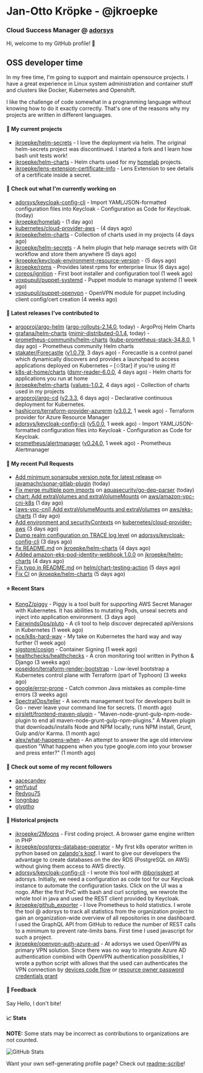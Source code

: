 # Jan-Otto Kröpke - @jkroepke
### Cloud Success Manager @ [adorsys](https://github.com/adorsys)

Hi, welcome to my GitHub profile! 👋

## OSS developer time
In my free time, I'm going to support and maintain opensource projects. I have a great experience in Linux system administration and container stuff and clusters like Docker, Kubernetes and Openshift.

I like the challenge of code somewhat in a programming language without knowing how to do it exactly correctly. That's one of the reasons why my projects are written in different languages.

#### 🌱 My current projects
- [jkroepke/helm-secrets](https://github.com/jkroepke/helm-secrets) - I love the deployment via helm. The original helm-secrets project was discontinued. I started a fork and I learn how bash unit tests work!
- [jkroepke/helm-charts](https://github.com/jkroepke/helm-charts) - Helm charts used for my [homelab](https://github.com/jkroepke/homelab) projects.
- [jkroepke/lens-extension-certificate-info](https://github.com/jkroepke/lens-extension-certificate-info) - Lens Extension to see details of a certificate inside a secret.

#### 👷 Check out what I'm currently working on

- [adorsys/keycloak-config-cli](https://github.com/adorsys/keycloak-config-cli) - Import YAML/JSON-formatted configuration files into Keycloak - Configuration as Code for Keycloak. (today)
- [jkroepke/homelab](https://github.com/jkroepke/homelab) -  (1 day ago)
- [kubernetes/cloud-provider-aws](https://github.com/kubernetes/cloud-provider-aws) -  (4 days ago)
- [jkroepke/helm-charts](https://github.com/jkroepke/helm-charts) - Collection of charts used in my projects (4 days ago)
- [jkroepke/helm-secrets](https://github.com/jkroepke/helm-secrets) - A helm plugin that help manage secrets with Git workflow and store them anywhere (5 days ago)
- [jkroepke/keycloak-environment-resource-version](https://github.com/jkroepke/keycloak-environment-resource-version) -  (5 days ago)
- [jkroepke/rpms](https://github.com/jkroepke/rpms) - Provides latest rpms for enterprise linux (6 days ago)
- [coreos/ignition](https://github.com/coreos/ignition) - First boot installer and configuration tool (1 week ago)
- [voxpupuli/puppet-systemd](https://github.com/voxpupuli/puppet-systemd) - Puppet module to manage systemd (1 week ago)
- [voxpupuli/puppet-openvpn](https://github.com/voxpupuli/puppet-openvpn) - OpenVPN module for puppet including client config/cert creation (4 weeks ago)

#### 🔭 Latest releases I've contributed to

- [argoproj/argo-helm](https://github.com/argoproj/argo-helm) ([argo-rollouts-2.14.0](https://github.com/argoproj/argo-helm/releases/tag/argo-rollouts-2.14.0), today) - ArgoProj Helm Charts
- [grafana/helm-charts](https://github.com/grafana/helm-charts) ([mimir-distributed-0.1.4](https://github.com/grafana/helm-charts/releases/tag/mimir-distributed-0.1.4), today) - 
- [prometheus-community/helm-charts](https://github.com/prometheus-community/helm-charts) ([kube-prometheus-stack-34.8.0](https://github.com/prometheus-community/helm-charts/releases/tag/kube-prometheus-stack-34.8.0), 1 day ago) - Prometheus community Helm charts
- [stakater/Forecastle](https://github.com/stakater/Forecastle) ([v1.0.79](https://github.com/stakater/Forecastle/releases/tag/v1.0.79), 3 days ago) - Forecastle is a control panel which dynamically discovers and provides a launchpad to access applications deployed on Kubernetes  – [✩Star] if you&#39;re using it!
- [k8s-at-home/charts](https://github.com/k8s-at-home/charts) ([dsmr-reader-6.0.0](https://github.com/k8s-at-home/charts/releases/tag/dsmr-reader-6.0.0), 4 days ago) - Helm charts for applications you run at home
- [jkroepke/helm-charts](https://github.com/jkroepke/helm-charts) ([values-1.0.2](https://github.com/jkroepke/helm-charts/releases/tag/values-1.0.2), 4 days ago) - Collection of charts used in my projects
- [argoproj/argo-cd](https://github.com/argoproj/argo-cd) ([v2.3.3](https://github.com/argoproj/argo-cd/releases/tag/v2.3.3), 6 days ago) - Declarative continuous deployment for Kubernetes.
- [hashicorp/terraform-provider-azurerm](https://github.com/hashicorp/terraform-provider-azurerm) ([v3.0.2](https://github.com/hashicorp/terraform-provider-azurerm/releases/tag/v3.0.2), 1 week ago) - Terraform provider for Azure Resource Manager
- [adorsys/keycloak-config-cli](https://github.com/adorsys/keycloak-config-cli) ([v5.0.0](https://github.com/adorsys/keycloak-config-cli/releases/tag/v5.0.0), 1 week ago) - Import YAML/JSON-formatted configuration files into Keycloak - Configuration as Code for Keycloak.
- [prometheus/alertmanager](https://github.com/prometheus/alertmanager) ([v0.24.0](https://github.com/prometheus/alertmanager/releases/tag/v0.24.0), 1 week ago) - Prometheus Alertmanager

#### 🔨 My recent Pull Requests

- [Add minimum sonarqube version note for latest release](https://github.com/javamachr/sonar-gitlab-plugin/pull/25) on [javamachr/sonar-gitlab-plugin](https://github.com/javamachr/sonar-gitlab-plugin) (today)
- [Fix merge multiple pom imports](https://github.com/aquasecurity/go-dep-parser/pull/91) on [aquasecurity/go-dep-parser](https://github.com/aquasecurity/go-dep-parser) (today)
- [chart: Add extraVolumes and extraVolumeMounts](https://github.com/aws/amazon-vpc-cni-k8s/pull/1949) on [aws/amazon-vpc-cni-k8s](https://github.com/aws/amazon-vpc-cni-k8s) (1 day ago)
- [[aws-vpc-cni] Add extraVolumeMounts and extraVolumes](https://github.com/aws/eks-charts/pull/721) on [aws/eks-charts](https://github.com/aws/eks-charts) (1 day ago)
- [Add environment and securityContexts](https://github.com/kubernetes/cloud-provider-aws/pull/328) on [kubernetes/cloud-provider-aws](https://github.com/kubernetes/cloud-provider-aws) (3 days ago)
- [Dump realm configuration on TRACE log level](https://github.com/adorsys/keycloak-config-cli/pull/692) on [adorsys/keycloak-config-cli](https://github.com/adorsys/keycloak-config-cli) (3 days ago)
- [fix README.md](https://github.com/jkroepke/helm-charts/pull/10) on [jkroepke/helm-charts](https://github.com/jkroepke/helm-charts) (4 days ago)
- [Added amazon-eks-pod-identity-webhook 1.0.0](https://github.com/jkroepke/helm-charts/pull/9) on [jkroepke/helm-charts](https://github.com/jkroepke/helm-charts) (4 days ago)
- [Fix typo in README.md](https://github.com/helm/chart-testing-action/pull/84) on [helm/chart-testing-action](https://github.com/helm/chart-testing-action) (5 days ago)
- [Fix CI](https://github.com/jkroepke/helm-charts/pull/8) on [jkroepke/helm-charts](https://github.com/jkroepke/helm-charts) (5 days ago)

#### ⭐ Recent Stars

- [KongZ/piggy](https://github.com/KongZ/piggy) - Piggy is a tool built for supporting AWS Secret Manager with Kubernetes. It has abilities to mutating Pods, unseal secrets and inject into application environment. (3 days ago)
- [FairwindsOps/pluto](https://github.com/FairwindsOps/pluto) - A cli tool to help discover deprecated apiVersions in Kubernetes (1 week ago)
- [nce/k8s-hard-way](https://github.com/nce/k8s-hard-way) - My take on Kubernetes the hard way and way further (1 week ago)
- [sigstore/cosign](https://github.com/sigstore/cosign) - Container Signing (1 week ago)
- [healthchecks/healthchecks](https://github.com/healthchecks/healthchecks) - A cron monitoring tool written in Python &amp; Django (3 weeks ago)
- [poseidon/terraform-render-bootstrap](https://github.com/poseidon/terraform-render-bootstrap) - Low-level bootstrap a Kubernetes control plane with Terraform (part of Typhoon) (3 weeks ago)
- [google/error-prone](https://github.com/google/error-prone) - Catch common Java mistakes as compile-time errors (3 weeks ago)
- [SpectralOps/teller](https://github.com/SpectralOps/teller) - A secrets management tool for developers built in Go - never leave your command line for secrets. (1 month ago)
- [eirslett/frontend-maven-plugin](https://github.com/eirslett/frontend-maven-plugin) - &#34;Maven-node-grunt-gulp-npm-node-plugin to end all maven-node-grunt-gulp-npm-plugins.&#34; A Maven plugin that downloads/installs Node and NPM locally, runs NPM install, Grunt, Gulp and/or Karma. (1 month ago)
- [alex/what-happens-when](https://github.com/alex/what-happens-when) - An attempt to answer the age old interview question &#34;What happens when you type google.com into your browser and press enter?&#34; (1 month ago)

#### 👯 Check out some of my recent followers

- [aacecandev](https://github.com/aacecandev)
- [gmYusuf](https://github.com/gmYusuf)
- [Redyou75](https://github.com/Redyou75)
- [longnbao](https://github.com/longnbao)
- [glyptho](https://github.com/glyptho)

#### 📜 Historical projects
- [jkroepke/2Moons](https://github.com/jkroepke/2Moons) - First coding project. A browser game engine written in PHP
- [jkroepke/postgres-database-operator](https://github.com/jkroepke/postgres-database-operator) - My first k8s operator written in python based on [zalando's kopf](https://github.com/zalando-incubator/kopf). I want to give our developers the advantage to create databases on the dev RDS (PostgreSQL on AWS) without giving them access to AWS directly.
- [adorsys/keycloak-config-cli](https://github.com/adorsys/keycloak-config-cli) - I wrote this tool with [@borisskert](https://github.com/borisskert) at adorsys. Initially, we need a configuration as code tool for our Keycloak instance to automate the configuration tasks. Click on the UI was a nogo. After the first PoC with bash and curl scripting, we rewrote the whole tool in java and used the REST client provided by Keycloak.
- [jkroepke/github_exporter](https://github.com/jkroepke/github_exporter) - I love Prometheus to hold statistics. I wrote the tool @ adorsys to track all statistics from the organization project to gain an organization-wide overview of all repositories in one dashboard. I used the GraphQL API from GitHub to reduce the number of REST calls to a minimum to prevent rate-limits bans. First time I used javascript for such a project.
- [jkroepke/openvpn-auth-azure-ad](https://github.com/jkroepke/openvpn-auth-azure-ad) - At adorsys we used OpenVPN as primary VPN solution. Since there was no way to integrate Azure AD authentication combind with OpenVPN authentication possiblities, I wrote a python script with allows that the used can authenticates the VPN connection by [devices code flow](https://docs.microsoft.com/en-us/azure/active-directory/develop/v2-oauth2-device-code) or [resource owner password credentials grant](https://docs.microsoft.com/en-us/azure/active-directory/develop/v2-oauth-ropc)

#### 💬 Feedback

Say Hello, I don't bite!

#### 📈 Stats

**NOTE:** Some stats may be incorrect as contributions to organizations
are not counted.

![GitHub Stats](https://github-readme-stats.vercel.app/api?username=jkroepke&count_private=false&theme=tokyonight&show_icons=true)

Want your own self-generating profile page? Check out [readme-scribe](https://github.com/muesli/readme-scribe)!
